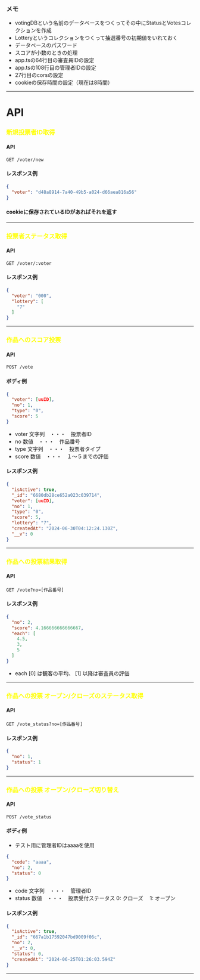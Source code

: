 ### メモ
+ votingDBという名前のデータベースをつくってその中にStatusとVotesコレクションを作成
+ Lotteryというコレクションをつくって抽選番号の初期値をいれておく
+ データベースのパスワード
+ スコアが小数のときの処理
+ app.tsの64行目の審査員IDの設定
+ app.tsの108行目の管理者IDの設定
+ 27行目のcorsの設定
+ cookieの保存時間の設定（現在は8時間）

***
# API    
### <span style="color:yellow;">新規投票者ID取得</span>
#### API
`GET /voter/new`
#### レスポンス例
``` json
{
  "voter": "d48a8914-7a40-49b5-a024-d66aea816a56"
}
```
#### cookieに保存されているIDがあればそれを返す
***
### <span style="color:yellow;">投票者ステータス取得</span>
#### API
`GET /voter/:voter`
#### レスポンス例
``` json
{
  "voter": "000",
  "lottery": [
    "7"
  ]
}
``` 
***
### <span style="color:yellow;">作品へのスコア投票</span>
#### API
`POST /vote`   
#### ボディ例
``` json
{
  "voter": [uuID],
  "no": 1,
  "type": "0",
  "score": 5
}
```
+ voter 文字列　・・・　投票者ID
+ no 数値　・・・　作品番号
+ type 文字列　・・・　投票者タイプ
+ score 数値　・・・　１～５までの評価

#### レスポンス例
``` json
{
  "isActive": true,
  "_id": "6680db28ce652a023c039714",
  "voter": [uuID],
  "no": 1,
  "type": "0",
  "score": 5,
  "lottery": "7",
  "createdAt": "2024-06-30T04:12:24.130Z",
  "__v": 0
}
```
***
### <span style="color:yellow;">作品への投票結果取得</span>
#### API
`GET /vote?no=[作品番号]`   
#### レスポンス例
```json
{
  "no": 2,
  "score": 4.166666666666667,
  "each": [
    4.5,
    3,
    5
  ]
}
```
+ each [0] は観客の平均、 [1] 以降は審査員の評価
***
### <span style="color:yellow;">作品への投票 オープン/クローズのステータス取得</span>
#### API
`GET /vote_status?no=[作品番号]`
#### レスポンス例
``` json
{
  "no": 1,
  "status": 1
}
```
***
### <span style="color:yellow;">作品への投票 オープン/クローズ切り替え</span>
#### API
`POST /vote_status`
#### ボディ例
* テスト用に管理者IDはaaaaを使用
``` json
{
  "code": "aaaa",
  "no": 2,
  "status": 0
}
```
+ code 文字列　・・・　管理者ID
+ status 数値　・・・　投票受付ステータス   0: クローズ　 1: オープン
#### レスポンス例
``` json
{
  "isActive": true,
  "_id": "667a1b17592047bd9009f06c",
  "no": 2,
  "__v": 0,
  "status": 0,
  "createdAt": "2024-06-25T01:26:03.594Z"
}
```
***